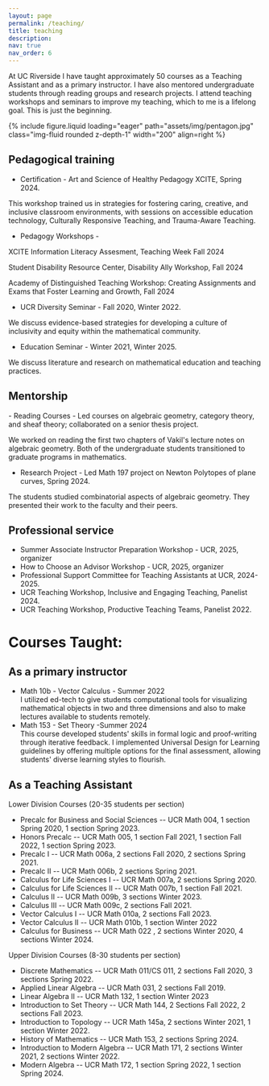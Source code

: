 ```yaml
---
layout: page
permalink: /teaching/
title: teaching
description:
nav: true
nav_order: 6
---
```


At UC Riverside I have taught approximately 50 courses as a Teaching Assistant and as a primary instructor.
I have also mentored undergraduate students through reading groups and research projects.
I attend teaching workshops and seminars to improve my teaching, which to me is a lifelong goal. This is just the beginning.

{% include figure.liquid loading="eager" path="assets/img/pentagon.jpg" class="img-fluid rounded z-depth-1" width="200" align=right %}

<h2> Pedagogical training </h2> 

- Certification - Art and Science of Healthy Pedagogy XCITE, Spring 2024.
    
This workshop trained us in strategies for fostering caring, creative, and inclusive classroom environments, with sessions on accessible education technology, Culturally Responsive Teaching, and Trauma-Aware Teaching.

- Pedagogy Workshops - 
    
XCITE Information Literacy Assesment, Teaching Week Fall 2024
    
Student Disability Resource Center, Disability Ally Workshop, Fall 2024
    
Academy of Distinguished Teaching Workshop: Creating Assignments and Exams that Foster Learning and Growth, Fall 2024


- UCR Diversity Seminar - Fall 2020, Winter 2022.

We discuss evidence-based strategies for developing a culture of inclusivity and equity within the mathematical community.

- Education Seminar - Winter 2021, Winter 2025. 
    
We discuss literature and research on mathematical education and teaching practices.
  

<h2> Mentorship </h2>
- Reading Courses - Led courses on algebraic geometry, category theory, and sheaf theory; collaborated on a senior thesis project.
    
We worked on reading the first two chapters of Vakil's lecture notes on algebraic geometry. Both of the undergraduate students transitioned to graduate programs in mathematics.

- Research Project - Led Math 197 project on Newton Polytopes of plane curves, Spring 2024.
    
The students studied combinatorial aspects of algebraic geometry. They presented their work to the faculty and their peers. 

<h2> Professional service </h2>


- Summer Associate Instructor Preparation Workshop -  UCR, 2025, organizer
- How to Choose an Advisor Workshop - UCR, 2025, organizer
- Professional Support Committee for Teaching Assistants at UCR, 2024-2025.
- UCR Teaching Workshop, Inclusive and Engaging Teaching, Panelist 2024.
- UCR Teaching Workshop, Productive Teaching Teams, Panelist 2022.




<h1> Courses Taught: </h1>

<h2> As a primary instructor </h2>

- Math 10b - Vector Calculus - Summer 2022 <br>
  I utilized ed-tech to give students computational tools for visualizing mathematical objects in two and three dimensions and also to make lectures available to students remotely.
- Math 153 - Set Theory -Summer 2024 <br>
  This course developed students' skills in formal logic and proof-writing through iterative feedback. I implemented Universal Design for Learning guidelines by offering multiple options for the final assessment, allowing students' diverse learning styles to flourish.

<h2> As a Teaching Assistant </h2>

Lower Division Courses (20-35 students per section)

- Precalc for Business and Social Sciences -- UCR Math 004, 1 section Spring 2020, 1 section Spring 2023.
- Honors Precalc -- UCR Math 005, 1 section Fall 2021, 1 section Fall 2022, 1 section Spring 2023.
- Precalc I -- UCR Math 006a, 2 sections Fall 2020, 2 sections Spring 2021.
- Precalc II -- UCR Math 006b, 2 sections Spring 2021.
- Calculus for Life Sciences I -- UCR Math 007a, 2 sections Spring 2020.
- Calculus for Life Sciences II -- UCR Math 007b, 1 section Fall 2021.
- Calculus II -- UCR Math 009b, 3 sections Winter 2023.
- Calculus III -- UCR Math 009c, 2 sections Fall 2021.
- Vector Calculus I -- UCR Math 010a, 2 sections Fall 2023.
- Vector Calculus II -- UCR Math 010b, 1 section Winter 2022
- Calculus for Business -- UCR Math 022 , 2 sections Winter 2020, 4 sections Winter 2024.

Upper Division Courses (8-30 students per section)

- Discrete Mathematics -- UCR Math 011/CS 011, 2 sections Fall 2020, 3 sections Spring 2022.
- Applied Linear Algebra -- UCR Math 031, 2 sections Fall 2019.
- Linear Algebra II -- UCR Math 132, 1 section Winter 2023
- Introduction to Set Theory -- UCR Math 144, 2 Sections Fall 2022, 2 sections Fall 2023.
- Introduction to Topology -- UCR Math 145a, 2 sections Winter 2021, 1 section Winter 2022.
- History of Mathematics -- UCR Math 153, 2 sections Spring 2024.
- Introduction to Modern Algebra -- UCR Math 171, 2 sections Winter 2021, 2 sections Winter 2022.
- Modern Algebra -- UCR Math 172, 1 section Spring 2022, 1 section Spring 2024.
